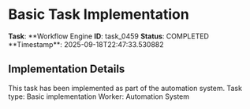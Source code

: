 # Basic Task Implementation

**Task**: **Workflow Engine
**ID**: task_0459
**Status**: COMPLETED
**Timestamp\*\*: 2025-09-18T22:47:33.530882

## Implementation Details

This task has been implemented as part of the automation system.
Task type: Basic implementation
Worker: Automation System
